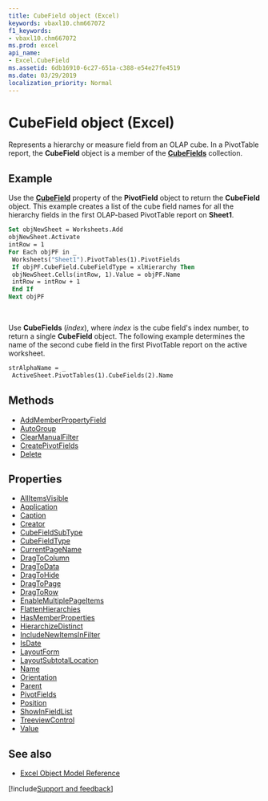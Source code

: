 ```yaml
---
title: CubeField object (Excel)
keywords: vbaxl10.chm667072
f1_keywords:
- vbaxl10.chm667072
ms.prod: excel
api_name:
- Excel.CubeField
ms.assetid: 6db16910-6c27-651a-c388-e54e27fe4519
ms.date: 03/29/2019
localization_priority: Normal
---
```



# CubeField object (Excel)

Represents a hierarchy or measure field from an OLAP cube. In a PivotTable report, the **CubeField** object is a member of the **[CubeFields](Excel.CubeFields.md)** collection.


## Example

Use the **[CubeField](Excel.PivotField.CubeField.md)** property of the **PivotField** object to return the **CubeField** object. This example creates a list of the cube field names for all the hierarchy fields in the first OLAP-based PivotTable report on **Sheet1**.

```vb
Set objNewSheet = Worksheets.Add 
objNewSheet.Activate 
intRow = 1 
For Each objPF in _ 
 Worksheets("Sheet1").PivotTables(1).PivotFields 
 If objPF.CubeField.CubeFieldType = xlHierarchy Then 
 objNewSheet.Cells(intRow, 1).Value = objPF.Name 
 intRow = intRow + 1 
 End If 
Next objPF
```

<br/>

Use **CubeFields** (_index_), where _index_ is the cube field's index number, to return a single **CubeField** object. The following example determines the name of the second cube field in the first PivotTable report on the active worksheet.

```vb
strAlphaName = _ 
 ActiveSheet.PivotTables(1).CubeFields(2).Name
```


## Methods

- [AddMemberPropertyField](Excel.CubeField.AddMemberPropertyField.md)
- [AutoGroup](Excel.cubefield.autogroup.md)
- [ClearManualFilter](Excel.CubeField.ClearManualFilter.md)
- [CreatePivotFields](Excel.CubeField.CreatePivotFields.md)
- [Delete](Excel.CubeField.Delete.md)

## Properties

- [AllItemsVisible](Excel.CubeField.AllItemsVisible.md)
- [Application](Excel.CubeField.Application.md)
- [Caption](Excel.CubeField.Caption.md)
- [Creator](Excel.CubeField.Creator.md)
- [CubeFieldSubType](Excel.CubeField.CubeFieldSubType.md)
- [CubeFieldType](Excel.CubeField.CubeFieldType.md)
- [CurrentPageName](Excel.CubeField.CurrentPageName.md)
- [DragToColumn](Excel.CubeField.DragToColumn.md)
- [DragToData](Excel.CubeField.DragToData.md)
- [DragToHide](Excel.CubeField.DragToHide.md)
- [DragToPage](Excel.CubeField.DragToPage.md)
- [DragToRow](Excel.CubeField.DragToRow.md)
- [EnableMultiplePageItems](Excel.CubeField.EnableMultiplePageItems.md)
- [FlattenHierarchies](Excel.CubeField.FlattenHierarchies.md)
- [HasMemberProperties](Excel.CubeField.HasMemberProperties.md)
- [HierarchizeDistinct](Excel.CubeField.HierarchizeDistinct.md)
- [IncludeNewItemsInFilter](Excel.CubeField.IncludeNewItemsInFilter.md)
- [IsDate](Excel.CubeField.IsDate.md)
- [LayoutForm](Excel.CubeField.LayoutForm.md)
- [LayoutSubtotalLocation](Excel.CubeField.LayoutSubtotalLocation.md)
- [Name](Excel.CubeField.Name.md)
- [Orientation](Excel.CubeField.Orientation.md)
- [Parent](Excel.CubeField.Parent.md)
- [PivotFields](Excel.CubeField.PivotFields.md)
- [Position](Excel.CubeField.Position.md)
- [ShowInFieldList](Excel.CubeField.ShowInFieldList.md)
- [TreeviewControl](Excel.CubeField.TreeviewControl.md)
- [Value](Excel.CubeField.Value.md)

## See also

- [Excel Object Model Reference](overview/Excel/object-model.md)

[!include[Support and feedback](~/includes/feedback-boilerplate.md)]